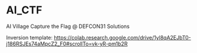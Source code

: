 # AI_CTF
AI Village Capture the Flag @ DEFCON31 Solutions

Inversion template:
https://colab.research.google.com/drive/1yl8qA2EJbT0-j186RSJEs74aMpcZ2_F0#scrollTo=vk-yR-pm1b2R

